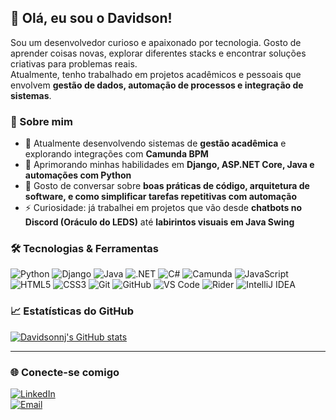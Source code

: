 ## 👋 Olá, eu sou o Davidson!

Sou um desenvolvedor curioso e apaixonado por tecnologia. Gosto de aprender coisas novas, explorar diferentes stacks e encontrar soluções criativas para problemas reais.  
Atualmente, tenho trabalhado em projetos acadêmicos e pessoais que envolvem **gestão de dados, automação de processos e integração de sistemas**.  

### 🚀 Sobre mim

- 🔭 Atualmente desenvolvendo sistemas de **gestão acadêmica** e explorando integrações com **Camunda BPM**  
- 🌱 Aprimorando minhas habilidades em **Django, ASP.NET Core, Java e automações com Python**  
- 💬 Gosto de conversar sobre **boas práticas de código, arquitetura de software, e como simplificar tarefas repetitivas com automação**  
- ⚡ Curiosidade: já trabalhei em projetos que vão desde **chatbots no Discord (Oráculo do LEDS)** até **labirintos visuais em Java Swing**  

### 🛠️ Tecnologias & Ferramentas

![Python](https://img.shields.io/badge/-Python-3776AB?style=flat&logo=python&logoColor=white)
![Django](https://img.shields.io/badge/-Django-092E20?style=flat&logo=django)
![Java](https://img.shields.io/badge/-Java-007396?style=flat&logo=java&logoColor=white)
![.NET](https://img.shields.io/badge/-.NET-512BD4?style=flat&logo=dotnet&logoColor=white)
![C#](https://img.shields.io/badge/-C%23-239120?style=flat&logo=csharp&logoColor=white)
![Camunda](https://img.shields.io/badge/-Camunda-FF0000?style=flat&logo=apache&logoColor=white)
![JavaScript](https://img.shields.io/badge/-JavaScript-F7DF1E?style=flat&logo=javascript&logoColor=black)
![HTML5](https://img.shields.io/badge/-HTML5-E34F26?style=flat&logo=html5&logoColor=white)
![CSS3](https://img.shields.io/badge/-CSS3-1572B6?style=flat&logo=css3)
![Git](https://img.shields.io/badge/-Git-F05032?style=flat&logo=git&logoColor=white)
![GitHub](https://img.shields.io/badge/-GitHub-181717?style=flat&logo=github)
![VS Code](https://img.shields.io/badge/-VS%20Code-007ACC?style=flat&logo=visual-studio-code)
![Rider](https://img.shields.io/badge/-Rider-000000?style=flat&logo=jetbrains&logoColor=white)
![IntelliJ IDEA](https://img.shields.io/badge/-IntelliJ%20IDEA-000000?style=flat&logo=intellijidea)

### 📈 Estatísticas do GitHub

[![Davidsonnj's GitHub stats](https://github-readme-stats.vercel.app/api?username=Davidsonnj&show_icons=true&theme=tokyonight)](https://github.com/anuraghazra/github-readme-stats)

---

### 🌐 Conecte-se comigo

[![LinkedIn](https://img.shields.io/badge/-LinkedIn-0077B5?style=flat&logo=linkedin&logoColor=white)](https://www.linkedin.com/in/davidson-carvalho-dos-santos-aa1154235/)  
[![Email](https://img.shields.io/badge/-Email-EA4335?style=flat&logo=gmail&logoColor=white)](mailto:davidsoncs45@gmail.com)  

